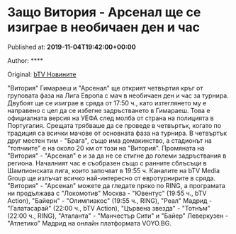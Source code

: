 
# Защо Витория - Арсенал ще се изиграе в необичаен ден и час

Published at: **2019-11-04T19:42:00+00:00**

Author: ****

Original: [bTV Новините](https://btvnovinite.bg/sport/zashto-vitorija-gimaraesh-arsenal-zapochva-v-neobichaen-den-i-chas.html)

"Витория" Гимараеш и "Арсенал" ще открият четвъртия кръг от груповата фаза на Лига Европа с мач в необичаен ден и час за турнира. Двубоят ще се изиграе в сряда от 17:50 ч., като изтеглянето му е направено с цел да се избегне задръстването в Гимараеш.
Това е официалната версия на УЕФА след молба от страна на полицията в Португалия. Срещата трябваше да се проведе в четвъртък, когато по традиция са всички мачове от основната фаза на турнира.
В четвъртък друг местен тим - "Брага", също има домакинство, а стадионът на "топчиите" е на около 20 км от този на "Витория". Промяната на "Витория" - "Арсенал" е и за да не се стигне до големи задръствания в региона. Началният час е съобразен също с ранните сблъсъци в Шампионската лига, които започват в 19:55 ч.
Каналите на bTV Media Group ще излъчат всичко най-интересно от евротурнирите в сряда. "Витория" - "Арсенал" можете да гледате пряко по RING, a програмата ни продължава с "Локомотив" Москва - "Ювентус" (19:55 ч., bTV Action), "Байерн" - "Олимпиакос" (19:55 ч., RING), "Реал" Мадрид - "Галатасарай" (22:00 ч., bTV Action), "Цървена звезда" - "Тотнъм" (22:00 ч., RING), "Аталанта" - "Манчестър Сити" и "Байер" Леверкузен - "Атлетико" Мадрид на онлайн платформата VOYO.BG.
